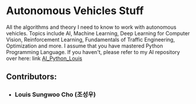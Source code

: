 # Autonomous Vehicles Stuff
All the algorithms and theory I need to know to work with autonomous vehicles. Topics include AI, Machine Learning, Deep Learning for Computer Vision, Reinforcement Learning, Fundamentals of Traffic Engineering, Optimization and more. I assume that you have mastered Python Programming Language. If you haven't, please refer to my AI repository over here: link [AI_Python_Louis](https://github.com/lotlouischoitslab/AI_Python_Louis)

## Contributors:
- ### Louis Sungwoo Cho (조성우)
